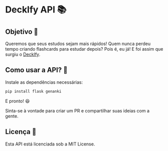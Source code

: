 # DeckIfy API 📚

## Objetivo 🚀

Queremos que seus estudos sejam mais rápidos! Quem nunca perdeu tempo criando flashcards para estudar depois? Pois é, eu já! E foi assim que surgiu o [DeckIfy](https://www.deckify.shop/).  

## Como usar a API? 🔧

Instale as dependências necessárias:  

```bash
pip install flask genanki
```
E pronto! 😆

Sinta-se à vontade para criar um PR e compartilhar suas ideias com a gente.

## Licença 📜

Esta API está licenciada sob a MIT License.